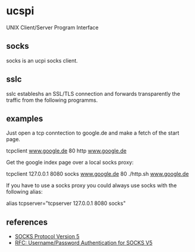 # ucspi

UNIX Client/Server Program Interface

## socks

socks is an ucpi socks client.

## sslc

sslc estableshs an SSL/TLS connection and forwards transparently the traffic
from the following programms.

## examples

Just open a tcp conntection to google.de and make a fetch of
the start page.

tcpclient www.google.de 80 http www.google.de

Get the google index page over a local socks proxy:

tcpclient 127.0.0.1 8080 socks www.google.de 80 ./http.sh www.google.de

If you have to use a socks proxy you could always use socks with the following
alias:

alias tcpserver="tcpserver 127.0.0.1 8080 socks"

## references
 * [SOCKS Protocol Version 5](http://tools.ietf.org/html/rfc1928)
 * [RFC: Username/Password Authentication for SOCKS V5](https://tools.ietf.org/html/rfc1929)
